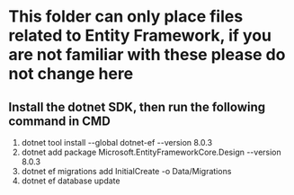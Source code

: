 This folder can only place files related to Entity Framework, if you are not familiar with these please do not change here
===
Install the dotnet SDK, then run the following command in CMD
---
1. dotnet tool install --global dotnet-ef --version 8.0.3
2. dotnet add package Microsoft.EntityFrameworkCore.Design --version 8.0.3
3. dotnet ef migrations add InitialCreate -o Data/Migrations
4. dotnet ef database update

